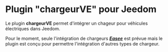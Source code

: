 # Plugin "chargeurVE" pour Jeedom
Le plugin **chargeurVE** permet d'intégrer un chageur pour véhicules électriques dans Jeedom.

Pour le moment, seule l'intégration de chargeurs ***[Easee](http://easee.com)*** est prévue mais le plugin est conçu pour permettre l'intégration d'autres types de chargeur.

